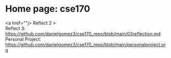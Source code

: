 # Home page: cse170
<a href=""j> Reflect 2 </a> >  
Reflect 3: <https://github.com/danielgomez3/cse170_repo/blob/main/03reflection.md>
Personal Project: <https://github.com/danielgomez3/cse170_repo/blob/main/personalproject.org>
